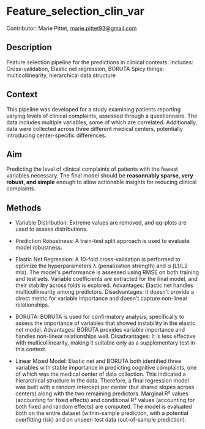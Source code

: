 # Feature_selection_clin_var

Contributor: Marie Pittet, marie.pittet93@gmail.com

## Description ##
Feature selection pipeline for the predictions in clinical contexts. 
Includes: Cross-validation, Elastic net regression, BORUTA
Spicy things: multicollinearity, hierarchical data structure


## Context ##
This pipeline was developed for a study examining patients reporting varying levels of clinical complaints, assessed through a questionnaire. The data includes multiple variables, some of which are correlated. Additionally, data were collected across three different medical centers, potentially introducing center-specific differences.


## Aim ##
Predicting the level of clinical complaints of patients with the fewest variables necessary. 
The final model should be **reasonnably sparse, very robust, and simple** enough to allow actionable insights for reducing clinical complaints.


## Methods ##
- Variable Distribution: Extreme values are removed, and qq-plots are used to assess distributions.

- Prediction Robustness: A train-test split approach is used to evaluate model robustness.

- Elastic Net Regression: A 10-fold cross-validation is performed to optimize the hyperparameters λ (penalization strength) and α (L1/L2 mix). The model's performance is assessed using RMSE on both training and test sets. Variable coefficients are extracted for the final model, and their stability across folds is explored.
Advantages: Elastic net handles multicollinearity among predictors.
Disadvantages: It doesn't provide a direct metric for variable importance and doesn't capture non-linear relationships.

- BORUTA: BORUTA is used for confirmatory analysis, specifically to assess the importance of variables that showed instability in the elastic net model.
Advantages: BORUTA provides variable importance and handles non-linear relationships well.
Disadvantages: It is less effective with multicollinearity, making it suitable only as a supplementary test in this context.

- Linear Mixed Model: Elastic net and BORUTA both identified three variables with stable importance in predicting cognitive complaints, one of which was the medical center of data collection. This indicated a hierarchical structure in the data. Therefore, a final regression model was built with a random intercept per center (but shared slopes across centers) along with the two remaining predictors.
Marginal R² values (accounting for fixed effects) and conditional R² values (accounting for both fixed and random effects) are computed. The model is evaluated both on the entire dataset (within-sample prediction, with a potential overfitting risk) and on unseen test data (out-of-sample prediction).


